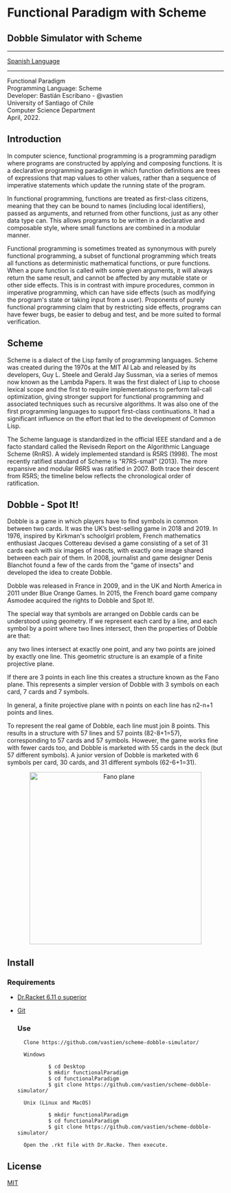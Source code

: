 # Functional Paradigm with Scheme
## Dobble Simulator with Scheme

_____________________________________________________________________________________

[Spanish Language](https://github.com/vastien/scheme-dobble-simulator/edit/main/READMEes.md)

_________________________________________________________________
                  
Functional Paradigm                         
Programming Language: Scheme                              
Developer: Bastián Escribano - @vastien                      
University of Santiago of Chile                        
Computer Science Department                
April, 2022.                  
                
## Introduction
In computer science, functional programming is a programming paradigm where programs are constructed by applying and composing functions. It is a declarative programming paradigm in which function definitions are trees of expressions that map values to other values, rather than a sequence of imperative statements which update the running state of the program.        
                        
In functional programming, functions are treated as first-class citizens, meaning that they can be bound to names (including local identifiers), passed as arguments, and returned from other functions, just as any other data type can. This allows programs to be written in a declarative and composable style, where small functions are combined in a modular manner.                                                                
                                                    
Functional programming is sometimes treated as synonymous with purely functional programming, a subset of functional programming which treats all functions as deterministic mathematical functions, or pure functions. When a pure function is called with some given arguments, it will always return the same result, and cannot be affected by any mutable state or other side effects. This is in contrast with impure procedures, common in imperative programming, which can have side effects (such as modifying the program's state or taking input from a user). Proponents of purely functional programming claim that by restricting side effects, programs can have fewer bugs, be easier to debug and test, and be more suited to formal verification.
                                                                                                        

## Scheme
Scheme is a dialect of the Lisp family of programming languages. Scheme was created during the 1970s at the MIT AI Lab and released by its developers, Guy L. Steele and Gerald Jay Sussman, via a series of memos now known as the Lambda Papers. It was the first dialect of Lisp to choose lexical scope and the first to require implementations to perform tail-call optimization, giving stronger support for functional programming and associated techniques such as recursive algorithms. It was also one of the first programming languages to support first-class continuations. It had a significant influence on the effort that led to the development of Common Lisp.                                                    
                                                    
The Scheme language is standardized in the official IEEE standard and a de facto standard called the Revisedn Report on the Algorithmic Language Scheme (RnRS). A widely implemented standard is R5RS (1998). The most recently ratified standard of Scheme is "R7RS-small" (2013). The more expansive and modular R6RS was ratified in 2007. Both trace their descent from R5RS; the timeline below reflects the chronological order of ratification.                                                    
                                                                                                        
## Dobble - Spot It!
Dobble is a game in which players have to find symbols in common between two cards. It was the UK’s best-selling game in 2018 and 2019.
In 1976, inspired by Kirkman's schoolgirl problem, French mathematics enthusiast Jacques Cottereau devised a game consisting of a set of 31 cards each with six images of insects, with exactly one image shared between each pair of them. In 2008, journalist and game designer Denis Blanchot found a few of the cards from the "game of insects" and developed the idea to create Dobble.                                                    
                                                    
Dobble was released in France in 2009, and in the UK and North America in 2011 under Blue Orange Games. In 2015, the French board game company Asmodee acquired the rights to Dobble and Spot It!.
                                                    
The special way that symbols are arranged on Dobble cards can be understood using geometry. If we represent each card by a line, and each symbol by a point where two lines intersect, then the properties of Dobble are that:
                                                                                                        
any two lines intersect at exactly one point, and
any two points are joined by exactly one line.
This geometric structure is an example of a finite projective plane.

If there are 3 points in each line this creates a structure known as the Fano plane. This represents a simpler version of Dobble with 3 symbols on each card, 7 cards and 7 symbols.

In general, a finite projective plane with n points on each line has n2-n+1 points and lines.

To represent the real game of Dobble, each line must join 8 points. This results in a structure with 57 lines and 57 points (82-8+1=57), corresponding to 57 cards and 57 symbols. However, the game works fine with fewer cards too, and Dobble is marketed with 55 cards in the deck (but 57 different symbols). A junior version of Dobble is marketed with 6 symbols per card, 30 cards, and 31 different symbols (62-6+1=31).

<p align="center">
<img width="400" src="https://i.postimg.cc/qvbwfjTm/Fplane.png" alt="Fano plane">
</p>


## Install

### Requirements
* [Dr.Racket 6.11 o superior](https://download.racket-lang.org/)         
* [Git](https://git-scm.com/downloads)

  ### Use

        Clone https://github.com/vastien/scheme-dobble-simulator/
        
        Windows
        
                $ cd Desktop
                $ mkdir functionalParadigm
                $ cd functionalParadigm
                $ git clone https://github.com/vastien/scheme-dobble-simulator/
                
        Unix (Linux and MacOS) 
        
                $ mkdir functionalParadigm
                $ cd functionalParadigm
                $ git clone https://github.com/vastien/scheme-dobble-simulator/

        Open the .rkt file with Dr.Racke. Then execute.
        
## License
[MIT](https://choosealicense.com/licenses/mit/)
